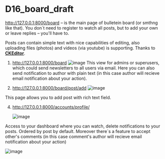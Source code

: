 # D16_board_draft
http://127.0.0.1:8000/board – is the main page of bulletein board (or smthng like that).
You don`t need to register to watch all posts, but to add your own or leave replies – you'll have to.

Posts can contain simple text with nice capabilities of editing, also uploading files (photos) and videos (via youtube) is supporting. Thanks to  <a href="https://github.com/ckeditor/ckeditor5"><strong>CKEditor</strong></a>.

1) http://127.0.0.1:8000/board
![image](https://github.com/YtseyJam/D16_board_draft/assets/130560295/13efff19-e43d-4041-87ea-1b65f717a633)
This view for admins or superusers, which could send newsletters to all users via email.
Here you can also send notification to author with plain text (in this case author will recieve email notification about your action).

2) http://127.0.0.1:8000/board/post/add
![image](https://github.com/YtseyJam/D16_board_draft/assets/130560295/7375b9e4-0eac-4599-9a6e-916a53fb4fa5)

This page allows you to add post with rich text field.

4) http://127.0.0.1:8000/accounts/profile/
   
   ![image](https://github.com/YtseyJam/D16_board_draft/assets/130560295/347d9bd9-51f3-4123-9099-baac45135394)
   
Access to your dashboard where you can watch, delete notifications to your posts. Ordered by post by default.
Moreover there`s a feature to accept other's comments (in this case comment's author will recieve email notification about your action)

![image](https://github.com/YtseyJam/D16_board_draft/assets/130560295/1baa4dbe-2c0c-448b-82e6-cf7154f44a03)
